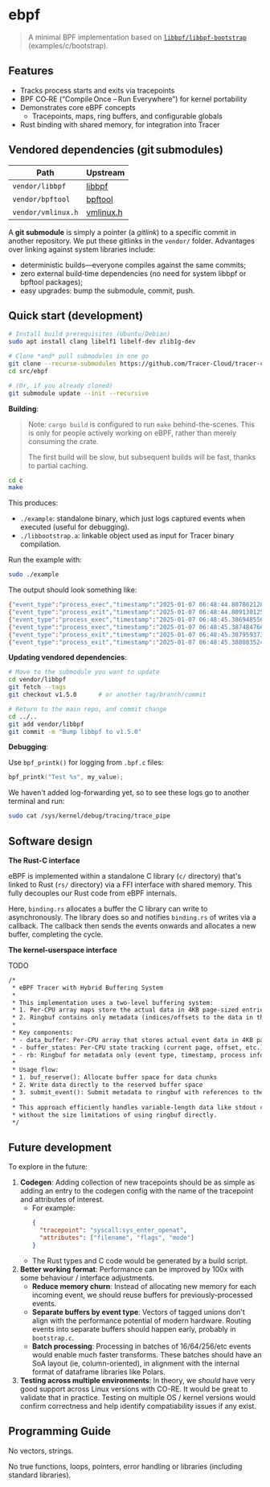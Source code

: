 # ebpf

> A minimal BPF implementation based on [`libbpf/libbpf-bootstrap`](https://github.com/libbpf/libbpf-bootstrap) (examples/c/bootstrap).

## Features

- Tracks process starts and exits via tracepoints
- BPF CO‑RE (“Compile Once – Run Everywhere”) for kernel portability
- Demonstrates core eBPF concepts
  - Tracepoints, maps, ring buffers, and configurable globals
- Rust binding with shared memory, for integration into Tracer

## Vendored dependencies (git submodules)

| **Path**            | **Upstream**                                      |
|---------------------|---------------------------------------------------|
| `vendor/libbpf`     | [libbpf](https://github.com/libbpf/libbpf)        |
| `vendor/bpftool`    | [bpftool](https://github.com/libbpf/bpftool)      |
| `vendor/vmlinux.h`  | [vmlinux.h](https://github.com/libbpf/vmlinux.h)  |

A **git submodule** is simply a pointer (a *gitlink*) to a specific commit in another repository.
We put these gitlinks in the `vendor/` folder.
Advantages over linking against system libraries include:

* deterministic builds—everyone compiles against the same commits;
* zero external build‑time dependencies (no need for system libbpf or bpftool packages);
* easy upgrades: bump the submodule, commit, push.

## Quick start (development)

```sh
# Install build prerequisites (Ubuntu/Debian)
sudo apt install clang libelf1 libelf-dev zlib1g-dev

# Clone *and* pull submodules in one go
git clone --recurse-submodules https://github.com/Tracer-Cloud/tracer-client
cd src/ebpf

# (Or, if you already cloned)
git submodule update --init --recursive
```

**Building**:

> Note: `cargo build` is configured to run `make` behind-the-scenes. This is only for people actively working on eBPF, rather than merely consuming the crate.
>
> The first build will be slow, but subsequent builds will be fast, thanks to partial caching.

```sh
cd c
make
```

This produces:

- `./example`: standalone binary, which just logs captured events when executed (useful for debugging).
- `./libbootstrap.a`: linkable object used as input for Tracer binary compilation.

Run the example with:

```sh
sudo ./example
```

The output should look something like:

```sh
{"event_type":"process_exec","timestamp":"2025-01-07 06:48:44.807862128","pid":1258136,"ppid":1244910,"comm":"git","argc":9,"argv":["/usr/bin/git","-c","core.quotepath=false","-c","color.ui=false","rev-parse","--verify","--end-of-options","1252231^{commit}"]}
{"event_type":"process_exit","timestamp":"2025-01-07 06:48:44.809130125","pid":1258136,"ppid":1244910}
{"event_type":"process_exec","timestamp":"2025-01-07 06:48:45.386948556","pid":1258137,"ppid":1206440,"comm":"sh","argc":3,"argv":["/bin/sh","-c","which ps"]}
{"event_type":"process_exec","timestamp":"2025-01-07 06:48:45.387484766","pid":1258138,"ppid":1258137,"comm":"which","argc":3,"argv":["/bin/sh","/usr/bin/which","ps"]}
{"event_type":"process_exit","timestamp":"2025-01-07 06:48:45.387959373","pid":1258138,"ppid":1258137}
{"event_type":"process_exit","timestamp":"2025-01-07 06:48:45.388083524","pid":1258137,"ppid":1206440}
```

**Updating vendored dependencies**:

```sh
# Move to the submodule you want to update
cd vendor/libbpf
git fetch --tags
git checkout v1.5.0      # or another tag/branch/commit

# Return to the main repo, and commit change
cd ../..
git add vendor/libbpf
git commit -m "Bump libbpf to v1.5.0"
```

**Debugging**:

Use `bpf_printk()` for logging from `.bpf.c` files:

```c
bpf_printk("Test %s", my_value);
```

We haven't added log-forwarding yet, so to see these logs go to another terminal and run:

```sh
sudo cat /sys/kernel/debug/tracing/trace_pipe
```

## Software design

**The Rust-C interface**

eBPF is implemented within a standalone C library (`c/` directory) that's linked to Rust (`rs/` directory) via a FFI interface with shared memory. This fully decouples our Rust code from eBPF internals.

Here, `binding.rs` allocates a buffer the C library can write to asynchronously. The library does so and notifies `binding.rs` of writes via a callback. The callback then sends the events onwards and allocates a new buffer, completing the cycle.

**The kernel-userspace interface**

TODO

```txt
/*
 * eBPF Tracer with Hybrid Buffering System
 *
 * This implementation uses a two-level buffering system:
 * 1. Per-CPU array maps store the actual data in 4KB page-sized entries
 * 2. Ringbuf contains only metadata (indices/offsets to the data in the per-CPU arrays)
 *
 * Key components:
 * - data_buffer: Per-CPU array that stores actual event data in 4KB pages
 * - buffer_states: Per-CPU state tracking (current page, offset, etc.)
 * - rb: Ringbuf for metadata only (event type, timestamp, process info, buffer location)
 *
 * Usage flow:
 * 1. buf_reserve(): Allocate buffer space for data chunks
 * 2. Write data directly to the reserved buffer space
 * 3. submit_event(): Submit metadata to ringbuf with references to the data
 *
 * This approach efficiently handles variable-length data like stdout capture
 * without the size limitations of using ringbuf directly.
 */
```

## Future development

To explore in the future:

1. **Codegen**: Adding collection of new tracepoints should be as simple as adding an entry to the codegen config with the name of the tracepoint and attributes of interest.
    - For example: 
      ```json
      {
        "tracepoint": "syscall:sys_enter_openat",
        "attributes": ["filename", "flags", "mode"]
      }
      ```
    - The Rust types and C code would be generated by a build script.
2. **Better working format**: Performance can be improved by 100x with some behaviour / interface adjustments.
    - **Reduce memory churn**: Instead of allocating new memory for each incoming event, we should reuse buffers for previously-processed events.
    - **Separate buffers by event type**: Vectors of tagged unions don't align with the performance potential of modern hardware. Routing events into separate buffers should happen early, probably in `bootstrap.c`.
    - **Batch processing**: Processing in batches of 16/64/256/etc events would enable much faster transforms. These batches should have an SoA layout (ie, column-oriented), in alignment with the internal format of dataframe libraries like Polars.
3. **Testing across multiple environments**: In theory, we _should_ have very good support across Linux versions with CO-RE. It would be great to validate that in practice. Testing on multiple OS / kernel versions would confirm correctness and help identify compatiability issues if any exist.


## Programming Guide

No vectors, strings.

No true functions, loops, pointers, error handling or libraries (including standard libraries).